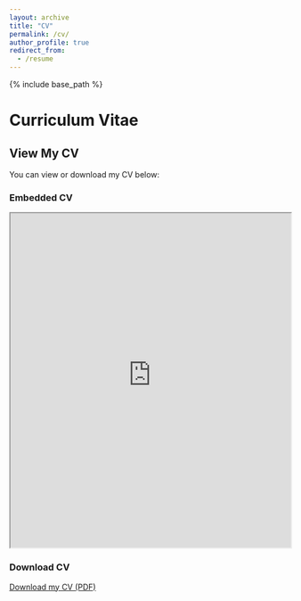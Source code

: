 ```yaml
---
layout: archive
title: "CV"
permalink: /cv/
author_profile: true
redirect_from:
  - /resume
---
```


{% include base_path %}

# Curriculum Vitae

## View My CV
You can view or download my CV below:

### Embedded CV
<iframe src="https://raw.githubusercontent.com/chenjux/resume/main/Dexter_CV.pdf" width="100%" height="600px">
    This browser does not support PDFs. Please download the PDF to view it: 
    <a href="https://raw.githubusercontent.com/chenjux/resume/main/Dexter_CV.pdf">Download PDF</a>.
</iframe>

### Download CV
[Download my CV (PDF)](https://raw.githubusercontent.com/chenjux/resume/main/Dexter_CV.pdf)
